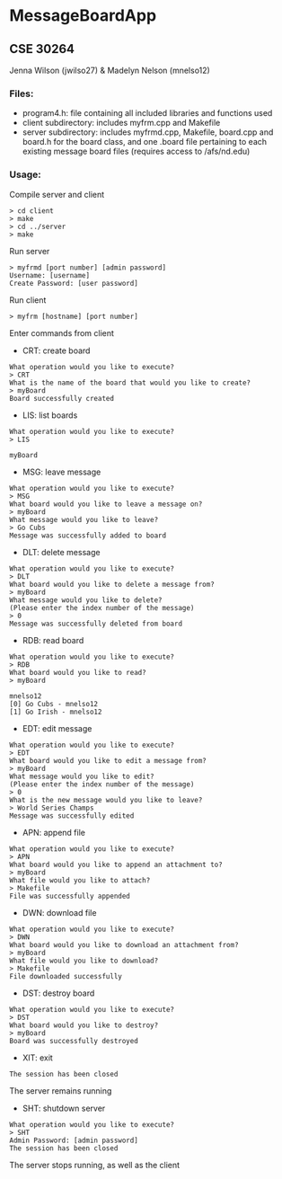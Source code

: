 # MessageBoardApp
## CSE 30264

Jenna Wilson (jwilso27)
&
Madelyn Nelson (mnelso12)

### Files:
- program4.h: file containing all included libraries and functions used
- client subdirectory: includes myfrm.cpp and Makefile
- server subdirectory: includes myfrmd.cpp, Makefile, board.cpp and board.h for
  the board class, and one .board file pertaining to each existing message board 
  files (requires access to /afs/nd.edu)

### Usage:

Compile server and client
```
> cd client
> make
> cd ../server
> make
```

Run server
```
> myfrmd [port number] [admin password]
Username: [username]
Create Password: [user password]
```

Run client
```
> myfrm [hostname] [port number]
```

Enter commands from client

- CRT: create board
```
What operation would you like to execute?
> CRT
What is the name of the board that would you like to create?
> myBoard
Board successfully created
```

- LIS: list boards
```
What operation would you like to execute?
> LIS

myBoard

```

- MSG: leave message
```
What operation would you like to execute?
> MSG
What board would you like to leave a message on?
> myBoard
What message would you like to leave?
> Go Cubs
Message was successfully added to board

```

- DLT: delete message
```
What operation would you like to execute?
> DLT
What board would you like to delete a message from?
> myBoard
What message would you like to delete?
(Please enter the index number of the message)
> 0 
Message was successfully deleted from board

```

- RDB: read board
```
What operation would you like to execute?
> RDB
What board would you like to read?
> myBoard

mnelso12
[0] Go Cubs - mnelso12
[1] Go Irish - mnelso12

```
- EDT: edit message
```
What operation would you like to execute?
> EDT
What board would you like to edit a message from?
> myBoard
What message would you like to edit?
(Please enter the index number of the message)
> 0
What is the new message would you like to leave?
> World Series Champs
Message was successfully edited

```

- APN: append file
```
What operation would you like to execute?
> APN
What board would you like to append an attachment to?
> myBoard
What file would you like to attach?
> Makefile
File was successfully appended

```

- DWN: download file
```
What operation would you like to execute?
> DWN
What board would you like to download an attachment from?
> myBoard
What file would you like to download?
> Makefile
File downloaded successfully

```

- DST: destroy board
```
What operation would you like to execute?
> DST
What board would you like to destroy?
> myBoard
Board was successfully destroyed
```

- XIT: exit
```
The session has been closed
```
The server remains running

- SHT: shutdown server
```
What operation would you like to execute?
> SHT
Admin Password: [admin password]
The session has been closed
```
The server stops running, as well as the client
